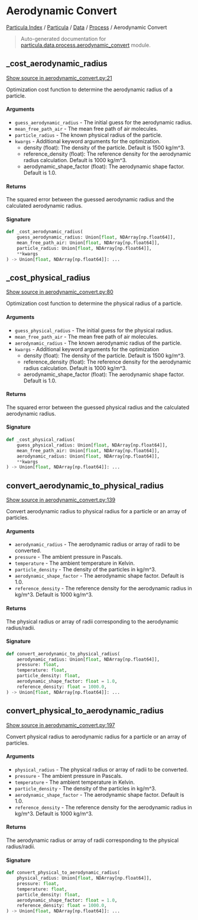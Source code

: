 # Aerodynamic Convert

[Particula Index](../../../README.md#particula-index) / [Particula](../../index.md#particula) / [Data](../index.md#data) / [Process](./index.md#process) / Aerodynamic Convert

> Auto-generated documentation for [particula.data.process.aerodynamic_convert](https://github.com/uncscode/particula/blob/main/particula/data/process/aerodynamic_convert.py) module.

## _cost_aerodynamic_radius

[Show source in aerodynamic_convert.py:21](https://github.com/uncscode/particula/blob/main/particula/data/process/aerodynamic_convert.py#L21)

Optimization cost function to determine the aerodynamic radius of a
particle.

#### Arguments

- `guess_aerodynamic_radius` - The initial guess for the aerodynamic radius.
- `mean_free_path_air` - The mean free path of air molecules.
- `particle_radius` - The known physical radius of the particle.
- `kwargs` - Additional keyword arguments for the optimization.
    - density (float): The density of the particle. Default is
        1500 kg/m^3.
    - reference_density (float): The reference density for the
        aerodynamic radius calculation. Default is 1000 kg/m^3.
    - aerodynamic_shape_factor (float): The aerodynamic shape factor.
        Default is 1.0.

#### Returns

The squared error between the guessed aerodynamic radius and
    the calculated aerodynamic radius.

#### Signature

```python
def _cost_aerodynamic_radius(
    guess_aerodynamic_radius: Union[float, NDArray[np.float64]],
    mean_free_path_air: Union[float, NDArray[np.float64]],
    particle_radius: Union[float, NDArray[np.float64]],
    **kwargs
) -> Union[float, NDArray[np.float64]]: ...
```



## _cost_physical_radius

[Show source in aerodynamic_convert.py:80](https://github.com/uncscode/particula/blob/main/particula/data/process/aerodynamic_convert.py#L80)

Optimization cost function to determine the physical radius of a particle.

#### Arguments

- `guess_physical_radius` - The initial guess for the physical radius.
- `mean_free_path_air` - The mean free path of air molecules.
- `aerodynamic_radius` - The known aerodynamic radius of the particle.
- `kwargs` - Additional keyword arguments for the optimization
    - density (float): The density of the particle. Default is
        1500 kg/m^3.
    - reference_density (float): The reference density for the
        aerodynamic radius calculation. Default is 1000 kg/m^3.
    - aerodynamic_shape_factor (float): The aerodynamic shape factor.
        Default is 1.0.

#### Returns

The squared error between the guessed physical radius and the
calculated aerodynamic radius.

#### Signature

```python
def _cost_physical_radius(
    guess_physical_radius: Union[float, NDArray[np.float64]],
    mean_free_path_air: Union[float, NDArray[np.float64]],
    aerodynamic_radius: Union[float, NDArray[np.float64]],
    **kwargs
) -> Union[float, NDArray[np.float64]]: ...
```



## convert_aerodynamic_to_physical_radius

[Show source in aerodynamic_convert.py:139](https://github.com/uncscode/particula/blob/main/particula/data/process/aerodynamic_convert.py#L139)

Convert aerodynamic radius to physical radius for a particle or an array
of particles.

#### Arguments

- `aerodynamic_radius` - The aerodynamic radius or array of radii to be
    converted.
- `pressure` - The ambient pressure in Pascals.
- `temperature` - The ambient temperature in Kelvin.
- `particle_density` - The density of the particles in kg/m^3.
- `aerodynamic_shape_factor` - The aerodynamic shape factor. Default is 1.0.
- `reference_density` - The reference density for the aerodynamic radius
    in kg/m^3. Default is 1000 kg/m^3.

#### Returns

The physical radius or array of radii corresponding to the aerodynamic
radius/radii.

#### Signature

```python
def convert_aerodynamic_to_physical_radius(
    aerodynamic_radius: Union[float, NDArray[np.float64]],
    pressure: float,
    temperature: float,
    particle_density: float,
    aerodynamic_shape_factor: float = 1.0,
    reference_density: float = 1000.0,
) -> Union[float, NDArray[np.float64]]: ...
```



## convert_physical_to_aerodynamic_radius

[Show source in aerodynamic_convert.py:197](https://github.com/uncscode/particula/blob/main/particula/data/process/aerodynamic_convert.py#L197)

Convert physical radius to aerodynamic radius for a particle or an array
of particles.

#### Arguments

- `physical_radius` - The physical radius or array of radii to be converted.
- `pressure` - The ambient pressure in Pascals.
- `temperature` - The ambient temperature in Kelvin.
- `particle_density` - The density of the particles in kg/m^3.
- `aerodynamic_shape_factor` - The aerodynamic shape factor. Default is 1.0.
- `reference_density` - The reference density for the aerodynamic radius
    in kg/m^3. Default is 1000 kg/m^3.

#### Returns

The aerodynamic radius or array of radii corresponding to the physical
radius/radii.

#### Signature

```python
def convert_physical_to_aerodynamic_radius(
    physical_radius: Union[float, NDArray[np.float64]],
    pressure: float,
    temperature: float,
    particle_density: float,
    aerodynamic_shape_factor: float = 1.0,
    reference_density: float = 1000.0,
) -> Union[float, NDArray[np.float64]]: ...
```
